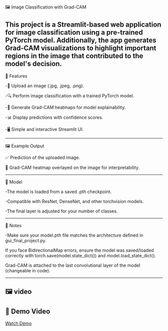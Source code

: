 🖼️ Image Classification with Grad-CAM

This project is a Streamlit-based web application for image classification using a pre-trained PyTorch model.
Additionally, the app generates Grad-CAM visualizations to highlight important regions in the image that contributed to the model's decision.
----------------------------------------------
🚀 Features

-📂 Upload an image (.jpg, .jpeg, .png).

-🔍 Perform image classification with a trained PyTorch model.

-🌈 Generate Grad-CAM heatmaps for model explainability.

-📊 Display predictions with confidence scores.

-🖥️ Simple and interactive Streamlit UI.


------------------------------------------------------------------
🖼️ Example Output

✅ Prediction of the uploaded image.

🌈 Grad-CAM heatmap overlayed on the image for interpretability.

-----------------------------------------------------------------

🧠 Model

-The model is loaded from a saved .pth checkpoint.

-Compatible with ResNet, DenseNet, and other torchvision models.

-The final layer is adjusted for your number of classes.

----------------------------------------------------------------------------

📌 Notes

-Make sure your model.pth file matches the architecture defined in gui_final_project.py.

If you face BidirectionalMap errors, ensure the model was saved/loaded correctly with torch.save(model.state_dict()) and model.load_state_dict().

Grad-CAM is attached to the last convolutional layer of the model (changeable in code).

-----------------------------------------------------------------------------------------------------------------

## 🖼️ video

## 🎥 Demo Video

[Watch Demo](output/VID-20250928-WA0069.mp4)



